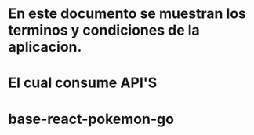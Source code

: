 # En este documento se muestran los terminos y condiciones de la aplicacion.
# El cual consume API'S
# base-react-pokemon-go
